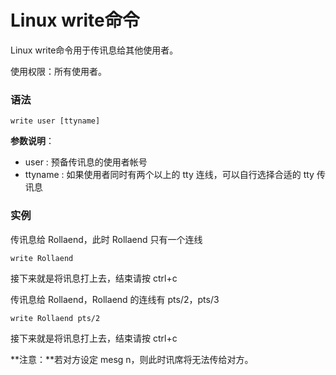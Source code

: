 
# Linux write命令



Linux write命令用于传讯息给其他使用者。

使用权限：所有使用者。

### 语法

```
write user [ttyname]
```

**参数说明**：

*   user : 预备传讯息的使用者帐号
*   ttyname : 如果使用者同时有两个以上的 tty 连线，可以自行选择合适的 tty 传讯息

### 实例

传讯息给 Rollaend，此时 Rollaend 只有一个连线

```
write Rollaend
```

接下来就是将讯息打上去，结束请按 ctrl+c

传讯息给 Rollaend，Rollaend 的连线有 pts/2，pts/3

```
write Rollaend pts/2
```

接下来就是将讯息打上去，结束请按 ctrl+c

**注意：**若对方设定 mesg n，则此时讯席将无法传给对方。




